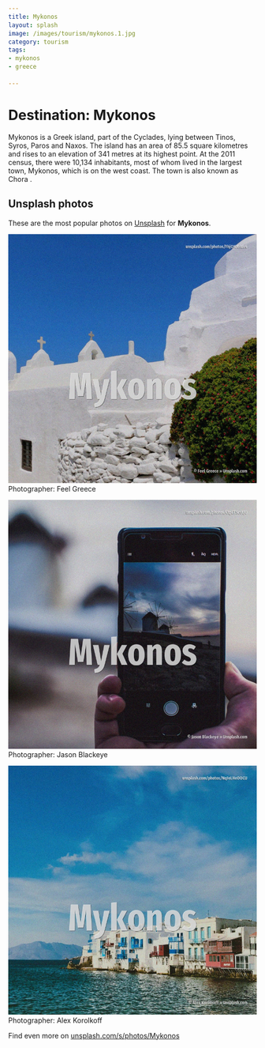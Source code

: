```yaml
---
title: Mykonos
layout: splash
image: /images/tourism/mykonos.1.jpg
category: tourism
tags:
- mykonos
- greece

---
```

# Destination: Mykonos

Mykonos  is a Greek island, part of the Cyclades, lying between Tinos, Syros, Paros and Naxos. The island has an area of 85.5 square kilometres  and rises to an elevation of 341 metres  at its  highest point. At the 2011 census, there were 10,134 inhabitants, most of whom lived in the largest town, Mykonos,  which is on the west coast. The town is also known as Chora .  

 
## Unsplash photos
These are the most popular photos on [Unsplash](https://unsplash.com) for **Mykonos**.
 
![Mykonos](/images/tourism/mykonos.1.jpg)
Photographer:  Feel Greece
 
![Mykonos](/images/tourism/mykonos.2.jpg)
Photographer:  Jason Blackeye
 
![Mykonos](/images/tourism/mykonos.3.jpg)
Photographer:  Alex Korolkoff
 
Find even more on [unsplash.com/s/photos/Mykonos](https://unsplash.com/s/photos/Mykonos)
 
